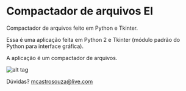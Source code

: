 # Compactador de arquivos El
Compactador de arquivos feito em Python e Tkinter.

Essa é uma aplicação feita em Python 2 e Tkinter (módulo padrão do Python para interface gráfica).

A aplicação é um compactador de arquivos.

![alt tag](https://raw.githubusercontent.com/marcoscastro/compactador_arquivos/master/compactador.PNG)

Dúvidas? mcastrosouza@live.com
